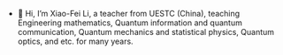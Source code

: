 - 👋 Hi, I’m Xiao-Fei Li, a teacher from UESTC (China), teaching Engineering mathematics, Quantum information and quantum communication, Quantum mechanics and statistical physics, Quantum optics, and etc. for many years.

<!---
xfli376/xfli376 is a ✨ special ✨ repository because its `README.md` (this file) appears on your GitHub profile.
You can click the Preview link to take a look at your changes.
--->
